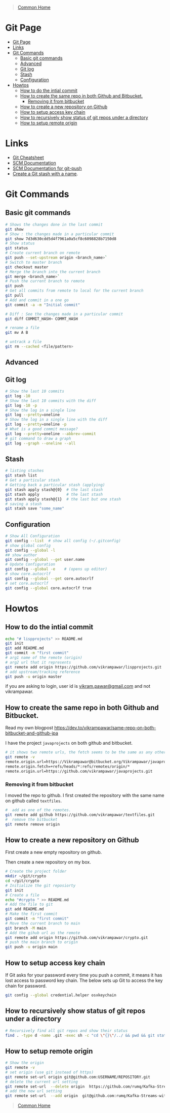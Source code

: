 > [Common Home](../README.md)

# Git Page

- [Git Page](#git-page)
- [Links](#links)
- [Git Commands](#git-commands)
  - [Basic git commands](#basic-git-commands)
  - [Advanced](#advanced)
  - [Git log](#git-log)
  - [Stash](#stash)
  - [Configuration](#configuration)
- [Howtos](#howtos)
  - [How to do the intial commit](#how-to-do-the-intial-commit)
  - [How to create the same repo in both Github and Bitbucket.](#how-to-create-the-same-repo-in-both-github-and-bitbucket)
    - [Removing it from bitbucket](#removing-it-from-bitbucket)
  - [How to create a new repository on Github](#how-to-create-a-new-repository-on-github)
  - [How to setup access key chain](#how-to-setup-access-key-chain)
  - [How to recursively show status of git repos under a directory](#how-to-recursively-show-status-of-git-repos-under-a-directory)
  - [How to setup remote origin](#how-to-setup-remote-origin)


# Links

- [Git Cheatsheet](https://training.github.com/downloads/github-git-cheat-sheet/)
- [SCM Documentation](https://git-scm.com/docs/git-push)
- [SCM Documentation for git-push](https://git-scm.com/docs/git-push)
- [Create a Git stash with a name](https://devconnected.com/how-to-git-stash-changes/#:~:text=In%20order%20to%20create%20a%20git%20stash%20with,but%20it%20assigned%20a%20custom%20name%20to%20it).

# Git Commands

## Basic git commands

```sh
# Shows the changes done in the last commit
git show
# Show : the changes made in a particular commit
git show 7d3d630cdd5d4f7961a0a5cf8c6098828b7150d8
# Show status
git status
# Create current branch on remote
git push --set-upstream origin <branch_name>`
# Switch to master branch
git checkout master
# Merge the branch into the current branch
git merge <branch_name>`
# Push the current branch to remote
git push
# Get all commits from remote to local for the current branch
git pull
# Add and commit in a one go
git commit -a -m "Initial commit"

# Diff : See the changes made in a particular commit
git diff COMMIT_HASH~ COMMT_HASH

# rename a file
git mv A B

# untrack a file
git rm --cached <file/pattern>


```

## Advanced

## Git log

```sh
# Show the last 10 commits
git log -10
# Show the last 10 commits with the diff
git log -10 -p
# Show the log in a single line
git log --pretty=oneline
# Show the log in a single line with the diff
git log --pretty=oneline -p
# What is a good commit message?
git log --pretty=oneline --abbrev-commit
# git command to draw a graph
git log --graph --oneline --all
```

## Stash

```sh
# listing stashes
git stash list
# Get a particular stash
# Getting back a particular stash (applying)
git stash apply stash@{0}  # the last stash
git stash apply            # the last stash
git stash apply stash@{1}  # the last but one stash
# saving a stash
git stash save "some_name"
```

## Configuration

```sh
# Show All Configuration
git config --list  # show all config (~/.gitconfig)
# show global config
git config --global -l
## show author
git config --global --get user.name
# Update Configuration
git config --global -e    # (opens up editor)
# show core.autocrlf
git config --global --get core.autocrlf
# set core.autocrlf
git config --global core.autocrlf true

```


# Howtos

## How to do the intial commit

```bash
echo "# lispprojects" >> README.md
git init
git add README.md
git commit -m "first commit"
# arg1 name of the remote (origin)
# arg2 url that it represents
git remote add origin https://github.com/vikrampawar/lispprojects.git
# add upstream/tracking reference
git push -u origin master

```

if you are asking to login, user id is vikram.pawar@gmail.com and not vikrampawar.

## How to create the same repo in both Github and Bitbucket.

Read my own blogpost https://dev.to/vikrampawar/same-repo-on-both-bitbucket-and-github-jpa

I have the project `javaprojects` on both github and bitbucket.

```bash
# it shows two remote urls, the fetch seems to be the same as any other git project.
git remote -v
remote.origin.url=https://Vikrampawar@bitbucket.org/Vikrampawar/javaprojects.git
remote.origin.fetch=+refs/heads/*:refs/remotes/origin/*
remote.origin.url=https://github.com/vikrampawar/javaprojects.git

```

### Removing it from bitbucket

I moved the repo to github. I first created the repository with the same name on github called `textfiles`.

```bash
#  add as one of the remotes.
git remote add github https://github.com/vikrampawar/textfiles.git
#  remove the bitbucket
git remote remove origin
```

## How to create a new repository on Github

First create a new empty repository on github.

Then create a new repository on my box.

```bash
# Create the project folder
mkdir ~/git/crypto
cd ~/git/crypto
# Initialize the git reposiorty
git init
# Create a file
echo "#crypto " >> README.md
# Add the file to git
git add README.md
# Make the first commit
git commit -m "first commit"
# Move the current branch to main
git branch -M main
# Add the gihub url as the remote
git remote add origin https://github.com/vikrampawar/crypto.git
# push the main branch to origin
git push -u origin main

```

## How to setup access key chain

If Git asks for your password every time you push a commit, it means it has lost access to password key chain. The below sets up Git to access the key chain for password.

```bash
git config --global credential.helper osxkeychain
```

## How to recursively show status of git repos under a directory

```sh
# Recursively find all git repos and show their status
find . -type d -name .git -exec sh -c "cd \"{}\"/../ && pwd && git status" \;
```

## How to setup remote origin

```sh
# Show the origin
git remote -v
# set origin (use git instead of https)
git remote set-url origin git@github.com:USERNAME/REPOSITORY.git
# delete the current url setting
git remote set-url  --delete origin  https://github.com/rumq/Kafka-Streams-with-Spring-Cloud-Stream.git
# add the new url setting
git remote set-url  --add origin  git@github.com:rumq/Kafka-Streams-with-Spring-Cloud-Stream.git

```

> [Common Home](../README.md)
